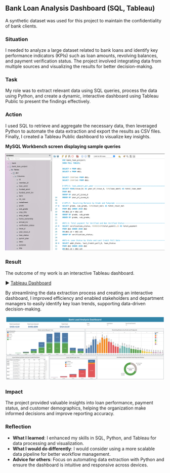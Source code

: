 ## Bank Loan Analysis Dashboard (SQL, Tableau)

A synthetic dataset was used for this project to maintain the confidentiality of bank clients.

### Situation

I needed to analyze a large dataset related to bank loans and identify key performance indicators (KPIs) such as loan amounts, revolving balances, and payment verification status. The project involved integrating data from multiple sources and visualizing the results for better decision-making.

### Task

My role was to extract relevant data using SQL queries, process the data using Python, and create a dynamic, interactive dashboard using Tableau Public to present the findings effectively.

### Action

I used SQL to retrieve and aggregate the necessary data, then leveraged Python to automate the data extraction and export the results as CSV files. Finally, I created a Tableau Public dashboard to visualize key insights. 

**MySQL Workbench screen displaying sample queries**

![sql_queries.png](https://github.com/NGravereaux/bank-loan-sql-tableau-project/blob/main/img/sql_queries.png)



### Result

The outcome of my work is an interactive Tableau dashboard.

▶️ [Tableau Dashboard](https://public.tableau.com/shared/X7FGSZF6Y?:display_count=n&:origin=viz_share_link)

By streamlining the data extraction process and creating an interactive dashboard, I improved efficiency and enabled stakeholders and department managers to easily identify key loan trends, supporting data-driven decision-making.

![bank_loan_dashboard.png](https://github.com/NGravereaux/bank-loan-sql-tableau-project/blob/main/img/bank_loan_dashboard.png)


### Impact

The project provided valuable insights into loan performance, payment status, and customer demographics, helping the organization make informed decisions and improve reporting accuracy.

### Reflection

- **What I learned**: I enhanced my skills in SQL, Python, and Tableau for data processing and visualization.
- **What I would do differently**: I would consider using a more scalable data pipeline for better workflow management.
- **Advice for others**: Focus on automating data extraction with Python and ensure the dashboard is intuitive and responsive across devices.

